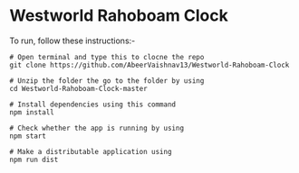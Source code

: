 # Westworld Rahoboam Clock

To run, follow these instructions:-

	# Open terminal and type this to clocne the repo
	git clone https://github.com/AbeerVaishnav13/Westworld-Rahoboam-Clock

	# Unzip the folder the go to the folder by using
	cd Westworld-Rahoboam-Clock-master

	# Install dependencies using this command
	npm install

	# Check whether the app is running by using
	npm start

	# Make a distributable application using
	npm run dist

